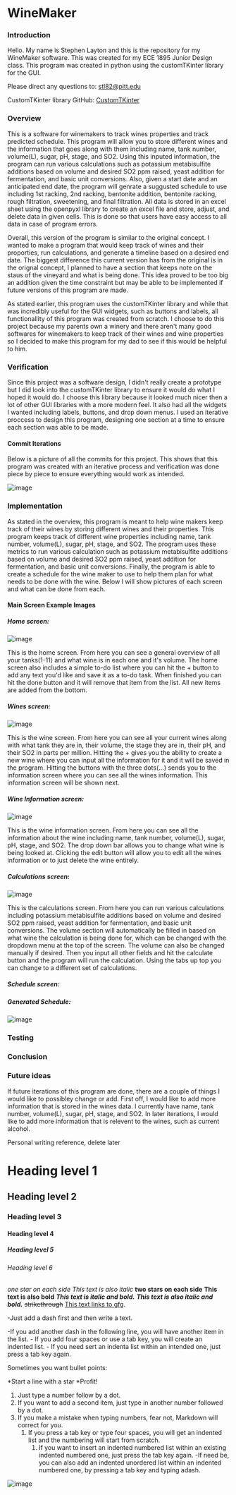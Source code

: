 # WineMaker
### Introduction
Hello. My name is Stephen Layton and this is the repository for my WineMaker software. This was created for my ECE 1895 Junior Design class. This program was created in python using the customTKinter library for the GUI.

Please direct any questions to: stl82@pitt.edu

CustomTKinter library GitHub: [CustomTKinter](https://github.com/TomSchimansky/CustomTkinter)
### Overview
This is a software for winemakers to track wines properties and track predicted schedule. This program will allow you to store different wines and the  information that goes along with them including name, tank number, volume(L), sugar, pH, stage, and SO2. Using this inputed information, the program can run various calculations such as potassium metabisulfite additions based on volume and desired SO2 ppm raised, yeast addition for fermentation, and basic unit conversions. Also, given a start date and an anticipated end date, the program will genrate a suggusted schedule to use including 1st racking, 2nd racking, bentonite addition, bentonite racking, rough filtration, sweetening, and final filtration. All data is stored in an excel sheet using the openpyxl library to create an excel file and store, adjust, and delete data in given cells. This is done so that users have easy access to all data in case of program errors.

Overall, this version of the program is similar to the original concept. I wanted to make a program that would keep track of wines and their proporties, run calculations, and generate a timeline based on a desired end date. The biggest difference this current version has from the original is in the orignal concept, I planned to have a section that keeps note on the staus of the vineyard and what is being done. This idea proved to be too big an addition given the time constraint but may be able to be implemented if future versions of this program are made.

As stated earlier, this program uses the customTKinter library and while that was incredibly useful for the GUI widgets, such as buttons and labels, all functionallity of this program was created from scratch. I choose to do this project because my parents own a winery and there aren't many good softwares for winemakers to keep track of their wines and wine properties so I decided to make this program for my dad to see if this would be helpful to him.


### Verification

Since this project was a software design, I didn't really create a prototype but I did look into the customTKinter library to ensure it would do what I hoped it would do. I choose this library because it looked much nicer then a lot of other GUI libraries with a more modern feel. It also had all the widgets I wanted including labels, buttons, and drop down menus. I used an iterative proccess to design this program, designing one section at a time to ensure each section was able to be made. 

#### Commit Iterations

Below is a picture of all the commits for this project. This shows that this program was created with an iterative process and verification was done piece by piece to ensure everything would work as intended.

![image](https://github.com/slayton03/WineMaker/blob/main/WineMaker%20images/winemaker_commits.png)

### Implementation

As stated in the overview, this program is meant to help wine makers keep track of their wines by storing different wines and their properties. This program keeps track of different wine properties including name, tank number, volume(L), sugar, pH, stage, and SO2. The program uses these metrics to run various calculation such as potassium metabisulfite additions based on volume and desired SO2 ppm raised, yeast addition for fermentation, and basic unit conversions. Finally, the program is able to create a schedule for the wine maker to use to help them plan for what needs to be done with the wine. Below I will show pictures of each screen and what can be done from each.

#### Main Screen Example Images

##### Home screen:
![image](https://github.com/slayton03/WineMaker/blob/main/WineMaker%20images/winemaker_home.png)

This is the home screen. From here you can see a general overview of all your tanks(1-11) and what wine is in each one and  it's volume. The home screen also includes a simple to-do list where you can hit the + button to add any text you'd like and save it as a to-do task. When finished you can hit the done button and it will remove that item from the list. All new items are added from the bottom.

##### Wines screen:
![image](https://github.com/slayton03/WineMaker/blob/main/WineMaker%20images/winemaker_wines.png)

This is the wine screen. From here you can see all your current wines along with what tank they are in, their volume, the stage they are in, their pH, and their SO2 in parts per million. Hitting the + gives you the ability to create a new wine where you can input all the information for it and it will be saved in the program. Hitting the buttons with the three dots(...) sends you to the information screen where you can see all the wines information. This information screen will be shown next.

##### Wine Information screen:
![image](https://github.com/slayton03/WineMaker/blob/main/WineMaker%20images/winemaker_info.PNG)

This is the wine information screen. From here you can see all the information about the wine including name, tank number, volume(L), sugar, pH, stage, and SO2. The drop down bar allows you to change what wine is being looked at. Clicking the edit button will allow you to edit all the wines information or to just delete the wine entirely. 

##### Calculations screen:
![image](https://github.com/slayton03/WineMaker/blob/main/WineMaker%20images/winemaker_calc.png)

This is the calculations screen. From here you can run various calculations including potassium metabisulfite additions based on volume and desired SO2 ppm raised, yeast addition for fermentation, and basic unit conversions. The volume section will automatically be filled in based on what wine the calculation is being done for, which can be changed with the dropdown menu at the top of the screen. The volume can also be changed manually if desired. Then you input all other fields and hit the calculate button and the program will run the calculation. Using the tabs up top you can change to a different set of calculations.

##### Schedule screen:



##### Generated Schedule:
![image](https://github.com/slayton03/WineMaker/blob/main/WineMaker%20images/winemaker_sch.png)

### Testing



### Conclusion



### Future ideas

If future iterations of this program are done, there are a couple of things I would like to possibley change or add. First off, I would like to add more information that is stored in the wines data. I currently have name, tank number, volume(L), sugar, pH, stage, and SO2. In later iterations, I would like to add more information that is relevent to the wines, such as current alcohol.


Personal writing reference, delete later
# Heading level 1
## Heading level 2
### Heading level 3
#### Heading level 4
##### Heading level 5
###### Heading level 6
*one star on each side*
_This text is also italic_
**two stars on each side**
__This text is also bold__
***This text is italic and bold.***
___This text is also italic and bold.___
~~strikethrough~~
[This text links to gfg](https://write.geeksforgeeks.org/).

-Just add a dash first and then write a text.

-If you add another dash in the following line, you will have another item in the list.
    - If you add four spaces or use a tab key, you will create an indented list.
        - If you need sert an indenta list within an intended one, just press a tab key again.

Sometimes you want bullet points:

*Start a line with a star 
*Profit!

1. Just type a number follow by a dot.
2. If you want to add a second item, just type in another number followed by a dot.
1. If you make a mistake when typing numbers, fear not, Markdown will correct for you. 
    1. If you press a tab key or type four spaces, you will get an indented list and the numbering will start from scratch.
        1. If you want to insert an indented numbered list within an existing indented numbered one, just press the tab key again. 
            -If need be, you can also add an indented unordered list within an indented numbered one, by pressing a tab key and typing adash.
            
![image](https://media.geeksforgeeks.org/wp-content/cdn-uploads/20210914130327/100-Days-of-Code-with-GFG-Get-Committed-to-a-Challenge.png)
